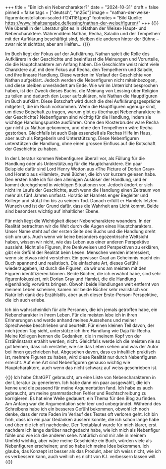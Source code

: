 +++
title = "Bin ich ein Nebencharakter?"
date = "2024-10-31"
draft = false
pinned = false
tags = ["deutsch", "m25c"]
image = "nathan-der-weise-figurenkonstellation-scaled-ff24118f.jpeg"
footnotes = "Bild Quelle: https://www.inhaltsangabe.de/lessing/nathan-der-weise/figuren/"
+++
{{<lead>}} Wie überall in der Literatur gibt es in «Nathan der Weise» Haupt- und Nebencharaktere. Währenddem Nathan, Recha, Saladin und der Tempelherr mit der Aufklärung beschäftigt sind, bleiben die anderen hinter der Bühne – zwar nicht sichtbar, aber am Helfen… {{</lead>}}

Im Buch liegt der Fokus auf der Aufklärung. Nathan spielt die Rolle des Aufklärers in der Geschichte und beeinflusst die Meinungen und Vorurteile, die die Hauptcharaktere am Anfang haben. Die Geschichte weist nicht viele Charaktere auf, mit dem Fokus auf Recha, den Tempelherrn und Saladin, und ihre lineare Handlung. Diese werden im Verlauf der Geschichte von Nathan aufgeklärt. Jedoch werden die Nebenfiguren nicht miteinbezogen, und diese bleiben unverändert am Ende. Wie wir im Unterricht besprochen haben, ist der Zweck dieses Buchs, die Meinung von Lessing über Religion zu teilen und dadurch den Leser aufzuklären, wie Nathan die Hauptfiguren im Buch aufklärt. Diese Botschaft wird durch die drei Aufklärungsgespräche mitgeteilt, die im Buch vorkommen. Wenn die Hauptfiguren «genug» sind, um diese Botschaft zu tragen, warum gibt es überhaupt Nebencharaktere in der Geschichte? Nebenfiguren sind wichtig für die Handlung, indem sie wichtige Handlungspunkte ausführen. Ohne den Klosterbruder wäre Recha gar nicht zu Nathan gekommen, und ohne den Tempelherrn wäre Recha gestorben. Gleichfalls ist auch Daja essenziell als Rechas Hilfe im Haus, aber auch als Ratgeberin und Unterstützung. Diese Nebenfiguren unterstützen die Handlung, ohne einen grossen Einfluss auf die Botschaft der Geschichte zu haben.

In der Literatur kommen Nebenfiguren überall vor, als Füllung für die Handlung oder als Unterstützung für die Hauptcharaktere. Ein paar Beispiele dafür sind Lord Henry Wotton aus «The Picture of Dorian Gray» und Horatio aus «Hamlet», zwei Bücher, die ich vor kurzem gelesen habe. Den ersten halte ich für den alleinigen Auslöser der Handlung, und er kommt durchgehend in wichtigen Situationen vor. Jedoch ändert er sich nicht im Laufe der Geschichte, auch wenn die Handlung einen Zeitraum von mehr als fünf Jahren umfasst. Horatio ist Hamlets enger Begleiter und Kollege und stützt ihn bis zu seinem Tod. Danach erfüllt er Hamlets letzten Wunsch und ist der Grund dafür, dass die Wahrheit ans Licht kommt. Beide sind besonders wichtig auf inhaltlicher Ebene.

Für mich liegt die Wichtigkeit dieser Nebencharaktere woanders. In der Realität betrachten wir die Welt durch die Augen eines Hauptcharakters. Unser Name steht auf der ersten Seite des Buchs und die Handlung dreht sich um uns. Auch wenn wir keine besonders egozentrische Weltsicht haben, wissen wir nicht, wie das Leben aus einer anderen Perspektive aussieht. Nicht alle Figuren, ihre Denkweisen und Perspektiven zu erklären, gibt ein Gefühl der Realität beim Lesen. Menschen werden interessiert, wenn sie etwas nicht verstehen. Ein gewisser Grad an Geheimnis macht ein Buch spannend und realistisch. Die einfachste Art, dieses Gefühl wiederzugeben, ist durch die Figuren, da wir uns am meisten mit den Figuren identifizieren können. Beide Bücher, die ich erwähnt habe, sind sehr figurenfokussiert, mit Dorian Gray und Hamlet, die die Handlung eigenhändig vorwärts bringen. Obwohl beide Handlungen weit entfernt von meinem Leben scheinen, kamen mir beide Bücher sehr realistisch vor. Natürlich dank des Erzählstils, aber auch dieser Erste-Person-Perspektive, die ich auch erlebe.

Ich bin wahrscheinlich für alle Personen, die ich jemals getroffen habe, ein Nebencharakter in ihrem Leben. Für die meisten lebe ich in ihren Erinnerungen und werde anhand meines Aussehens und meiner Sprechweise beschrieben und beurteilt. Für einen kleinen Teil davon, der mich jeden Tag sieht, unterstütze ich ihre Handlung wie Daja für Recha. Meine Kollegen kennen die Gedanken, die in meinem Kopf von der Erzählinstanz erzählt werden, nicht. Gleichfalls werde ich die meisten nie so gut kennen, dass ich verstehe, wie sie das Leben sehen und was der Autor bei ihnen geschrieben hat. Abgesehen davon, dass es inhaltlich praktisch ist, mehrere Figuren zu haben, wird diese Realität nur durch Nebenfiguren erreicht. Auf eine Art sind Nebenfiguren genauso wichtig wie Hauptcharaktere, auch wenn das nicht schwarz auf weiss geschrieben ist.

{{<box title="asd">}} Ich habe ChatGPT gebraucht, um eine Liste von Nebencharakteren in der Literatur zu generieren. Ich habe dann ein paar ausgewählt, die ich kenne und die passend für meine Argumentation fand. Ich habe es auch gebraucht, um meine grammatischen Fehler und Rechtschreibung zu korrigieren. Es hat eine Weile gedauert, ein Thema für den Blog zu finden. Am Anfang war die Argumentation sehr leer und unbegründet. Während des Schreibens habe ich ein besseres Gefühl bekommen, obwohl ich noch denke, dass der rote Faden im Verlauf des Textes oft verloren geht. Ich bin froh, dass ich ein paar Gedanken äussern konnte, die ich schon lange habe und über die ich oft nachdenke. Der Textablauf wurde für mich klarer, erst nachdem ich lange darüber nachgedacht habe, wie ich mich als Nebenfigur fühle und wie ich die anderen sehe. Natürlich sind mir alle in meinem Umfeld wichtig, aber wäre meine Geschichte ein Buch, würden viele als Nebenfiguren erscheinen; und so habe ich meine Idee bekommen. Ich glaube, das Konzept ist besser als das Produkt, aber ich weiss nicht, wie ich es verbessern kann, auch weil ich es nicht von K.I. verbessern lassen will. {{</box>}}